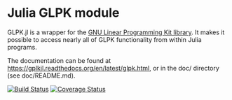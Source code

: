 Julia GLPK module
=================

GLPK.jl is a wrapper for the [GNU Linear Programming Kit library](http://www.gnu.org/software/glpk).
It makes it possible to access nearly all of GLPK functionality from within Julia programs.

The documentation can be found at https://gplkjl.readthedocs.org/en/latest/glpk.html, or
in the doc/ directory (see doc/README.md).

[![Build Status](https://api.travis-ci.org/JuliaOpt/GLPK.jl.png?branch=master)](https://travis-ci.org/JuliaOpt/GLPK.jl)
[![Coverage Status](https://img.shields.io/coveralls/JuliaOpt/GLPK.jl.svg)](https://coveralls.io/r/JuliaOpt/GLPK.jl)
